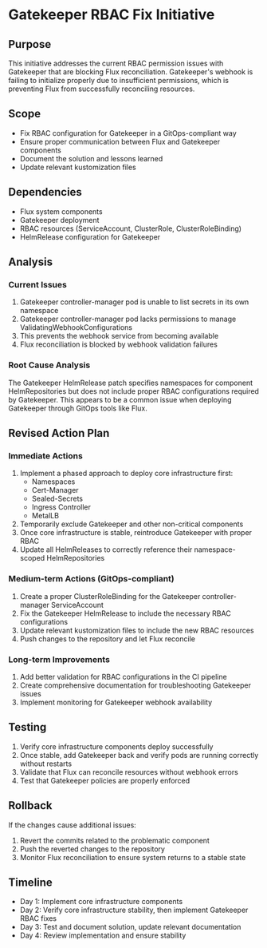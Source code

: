 # Gatekeeper RBAC Fix Initiative

## Purpose
This initiative addresses the current RBAC permission issues with Gatekeeper that are blocking Flux reconciliation. Gatekeeper's webhook is failing to initialize properly due to insufficient permissions, which is preventing Flux from successfully reconciling resources.

## Scope
- Fix RBAC configuration for Gatekeeper in a GitOps-compliant way
- Ensure proper communication between Flux and Gatekeeper components
- Document the solution and lessons learned
- Update relevant kustomization files

## Dependencies
- Flux system components
- Gatekeeper deployment
- RBAC resources (ServiceAccount, ClusterRole, ClusterRoleBinding)
- HelmRelease configuration for Gatekeeper

## Analysis

### Current Issues
1. Gatekeeper controller-manager pod is unable to list secrets in its own namespace
2. Gatekeeper controller-manager pod lacks permissions to manage ValidatingWebhookConfigurations
3. This prevents the webhook service from becoming available
4. Flux reconciliation is blocked by webhook validation failures

### Root Cause Analysis
The Gatekeeper HelmRelease patch specifies namespaces for component HelmRepositories but does not include proper RBAC configurations required by Gatekeeper. This appears to be a common issue when deploying Gatekeeper through GitOps tools like Flux.

## Revised Action Plan

### Immediate Actions
1. Implement a phased approach to deploy core infrastructure first:
   - Namespaces
   - Cert-Manager
   - Sealed-Secrets
   - Ingress Controller
   - MetalLB
2. Temporarily exclude Gatekeeper and other non-critical components
3. Once core infrastructure is stable, reintroduce Gatekeeper with proper RBAC
4. Update all HelmReleases to correctly reference their namespace-scoped HelmRepositories

### Medium-term Actions (GitOps-compliant)
1. Create a proper ClusterRoleBinding for the Gatekeeper controller-manager ServiceAccount
2. Fix the Gatekeeper HelmRelease to include the necessary RBAC configurations
3. Update relevant kustomization files to include the new RBAC resources
4. Push changes to the repository and let Flux reconcile

### Long-term Improvements
1. Add better validation for RBAC configurations in the CI pipeline
2. Create comprehensive documentation for troubleshooting Gatekeeper issues
3. Implement monitoring for Gatekeeper webhook availability

## Testing
1. Verify core infrastructure components deploy successfully
2. Once stable, add Gatekeeper back and verify pods are running correctly without restarts
3. Validate that Flux can reconcile resources without webhook errors
4. Test that Gatekeeper policies are properly enforced

## Rollback
If the changes cause additional issues:
1. Revert the commits related to the problematic component
2. Push the reverted changes to the repository
3. Monitor Flux reconciliation to ensure system returns to a stable state

## Timeline
- Day 1: Implement core infrastructure components
- Day 2: Verify core infrastructure stability, then implement Gatekeeper RBAC fixes
- Day 3: Test and document solution, update relevant documentation
- Day 4: Review implementation and ensure stability 